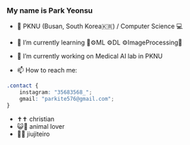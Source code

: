 ### My name is Park Yeonsu
- 🏫 PKNU (Busan, South Korea🇰🇷) / Computer Science 💻
- 🌱 I’m currently learning ⚙️ML ⚙️DL ⚙️ImageProcessing💫
- 🔭 I’m currently working on Medical AI lab in PKNU

- 📫 How to reach me: 
```CSS	
.contact {
    instagram: "35683568_";
    gmail: "parkite576@gmail.com";
}
```
- ✝️✝️  christian
- 😺🐶 animal lover
- 🥋🥋 jiujiteiro


<!--
**kitewatermelon/kitewatermelon** is a ✨ _special_ ✨ repository because its `README.md` (this file) appears on your GitHub profile.

Here are some ideas to get you started:
- 👯 I’m looking to collaborate on ...
- 🤔 I’m looking for help with ...
- 😄 Pronouns: ...
- ⚡ Fun fact: ...
- 💬 Ask me about ...
-->
